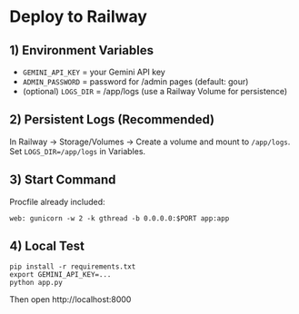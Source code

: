 # Deploy to Railway

## 1) Environment Variables
- `GEMINI_API_KEY` = your Gemini API key
- `ADMIN_PASSWORD` = password for /admin pages (default: gour)
- (optional) `LOGS_DIR` = /app/logs  (use a Railway Volume for persistence)

## 2) Persistent Logs (Recommended)
In Railway → Storage/Volumes → Create a volume and mount to `/app/logs`.  
Set `LOGS_DIR=/app/logs` in Variables.

## 3) Start Command
Procfile already included:
```
web: gunicorn -w 2 -k gthread -b 0.0.0.0:$PORT app:app
```

## 4) Local Test
```
pip install -r requirements.txt
export GEMINI_API_KEY=...
python app.py
```
Then open http://localhost:8000
